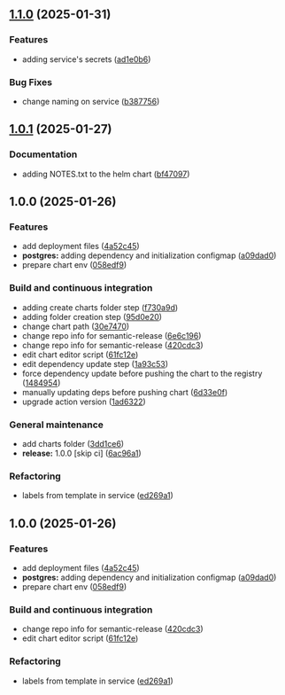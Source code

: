 ## [1.1.0](https://github.com/position-pal/user-service-chart/compare/1.0.1...1.1.0) (2025-01-31)

### Features

* adding service's secrets ([ad1e0b6](https://github.com/position-pal/user-service-chart/commit/ad1e0b6d51d5a1fdf905ef3aa9813d2af22a3783))

### Bug Fixes

* change naming on service ([b387756](https://github.com/position-pal/user-service-chart/commit/b387756689fdd274db7ced8f169c6290c9840aa1))

## [1.0.1](https://github.com/position-pal/user-service-chart/compare/1.0.0...1.0.1) (2025-01-27)

### Documentation

* adding NOTES.txt to the helm chart ([bf47097](https://github.com/position-pal/user-service-chart/commit/bf47097994800c8dd30f0c512ddb5d446c080258))

## 1.0.0 (2025-01-26)

### Features

* add deployment files ([4a52c45](https://github.com/position-pal/user-service-chart/commit/4a52c4568843606957694938a3a5cdaa5fe470a0))
* **postgres:** adding dependency and initialization configmap ([a09dad0](https://github.com/position-pal/user-service-chart/commit/a09dad0b4bd2a4befcdcd408516e6eb00c1b3019))
* prepare chart env ([058edf9](https://github.com/position-pal/user-service-chart/commit/058edf90250e66538ab52ae33789e749b3342720))

### Build and continuous integration

* adding create charts folder step ([f730a9d](https://github.com/position-pal/user-service-chart/commit/f730a9d3a497ca760b02f2a0866038a89ce7b0da))
* adding folder creation step ([95d0e20](https://github.com/position-pal/user-service-chart/commit/95d0e209a9fef487c74b65457216724fd5923315))
* change chart path ([30e7470](https://github.com/position-pal/user-service-chart/commit/30e747099b8aacd80a3659ba0624de8c1f24c94d))
* change repo info for semantic-release ([6e6c196](https://github.com/position-pal/user-service-chart/commit/6e6c196b8e996fb1fb7821d424aa7536ca328b11))
* change repo info for semantic-release ([420cdc3](https://github.com/position-pal/user-service-chart/commit/420cdc3965a23ae01e70fa198a17b949b3861ccb))
* edit chart editor script ([61fc12e](https://github.com/position-pal/user-service-chart/commit/61fc12e3b1392989b5e9bcfabfd47c08d8be7c78))
* edit dependency update step ([1a93c53](https://github.com/position-pal/user-service-chart/commit/1a93c53206f7c6c44770434fa19d417a0688e135))
* force dependency update before pushing the chart to the registry ([1484954](https://github.com/position-pal/user-service-chart/commit/148495402af28611235c8578918aecc486660ed3))
* manually updating deps before pushing chart ([6d33e0f](https://github.com/position-pal/user-service-chart/commit/6d33e0fbcaeb4997281d526d9a9c997257cb9a7d))
* upgrade action version ([1ad6322](https://github.com/position-pal/user-service-chart/commit/1ad63226b915fcc3b8b89aaa1d7a6af68e4ff0e8))

### General maintenance

* add charts folder ([3dd1ce6](https://github.com/position-pal/user-service-chart/commit/3dd1ce6ef6c5fb1a556d81cc5a9df859c69bdf28))
* **release:** 1.0.0 [skip ci] ([6ac96a1](https://github.com/position-pal/user-service-chart/commit/6ac96a114ec2e098000d496fe401a4085efed259))

### Refactoring

* labels from template in service ([ed269a1](https://github.com/position-pal/user-service-chart/commit/ed269a13cfc4aa5d4a84afb3cea1df203a0b7a7f))

## 1.0.0 (2025-01-26)

### Features

* add deployment files ([4a52c45](https://github.com/giovaz94/user-service-chart/commit/4a52c4568843606957694938a3a5cdaa5fe470a0))
* **postgres:** adding dependency and initialization configmap ([a09dad0](https://github.com/giovaz94/user-service-chart/commit/a09dad0b4bd2a4befcdcd408516e6eb00c1b3019))
* prepare chart env ([058edf9](https://github.com/giovaz94/user-service-chart/commit/058edf90250e66538ab52ae33789e749b3342720))

### Build and continuous integration

* change repo info for semantic-release ([420cdc3](https://github.com/giovaz94/user-service-chart/commit/420cdc3965a23ae01e70fa198a17b949b3861ccb))
* edit chart editor script ([61fc12e](https://github.com/giovaz94/user-service-chart/commit/61fc12e3b1392989b5e9bcfabfd47c08d8be7c78))

### Refactoring

* labels from template in service ([ed269a1](https://github.com/giovaz94/user-service-chart/commit/ed269a13cfc4aa5d4a84afb3cea1df203a0b7a7f))

